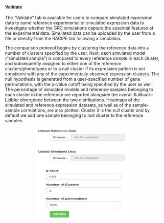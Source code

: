 #### Validate

  The “Validate” tab is available for users to compare simulated expression data to some reference experimental or simulated expression data to investigate whether the GRC simulations capture the essential features of the experimental data. Simulated data can be uploaded by the user from a file or directly from the RACIPE tab following a simulation. 


The comparison protocol begins by clustering the reference data into a number of clusters specified by the user. Next, each simulated model (“simulated sample”) is compared to every reference sample in each cluster, and subsequently assigned to either one of the reference clusters/phenotypes or to a null cluster if its expression pattern is not consistent with any of the experimentally observed expression clusters. The null hypothesis is generated from a user-specified number of gene permutations, with the p-value cutoff being specified by the user as well. The percentage of simulated models and reference samples belonging to each cluster in the reference are reported alongside the overall Kullback–Leibler divergence between the two distributions. Heatmaps of the simulated and reference expression datasets, as well as of the sample-sample correlations, are also plotted. Cluster 0 is the null cluster and by default we add one sample belonging to null cluster to the reference samples.

<img src="images/validate_1.png"
     style="display: block;
  margin-left: auto;
  margin-right: auto; width:300px; height:300px" />

<br> 

